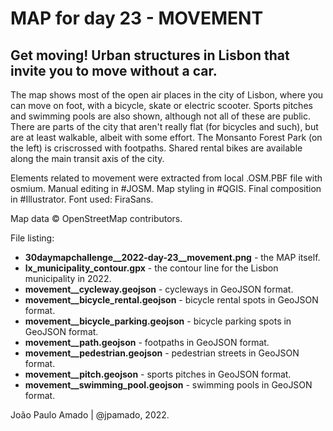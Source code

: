 <h1>MAP for day 23 - MOVEMENT</h1>
<h2>Get moving! Urban structures in Lisbon that invite you to move without a car.</h2>
<p>The map shows most of the open air places in the city of Lisbon, where you can move on foot, with a bicycle, skate or electric scooter.
Sports pitches and swimming pools are also shown, although not all of these are public. There are parts of the city that aren't really 
flat (for bicycles and such), but are at least walkable, albeit with some effort. The Monsanto Forest Park (on the left) is criscrossed 
with footpaths. Shared rental bikes are available along the main transit axis of the city. </p>
<p>Elements related to movement were extracted from local .OSM.PBF file with osmium. Manual editing in #JOSM. Map styling in #QGIS. 
Final composition in #Illustrator. Font used: FiraSans.</p>
<p>Map data © OpenStreetMap contributors.</p>
<p>File listing:</p>
<ul>
  <li><b>30daymapchallenge__2022-day-23__movement.png</b> - the MAP itself.</li>
  <li><b>lx_municipality_contour.gpx</b> - the contour line for the Lisbon municipality in 2022.</li>
  <li><b>movement__cycleway.geojson</b> - cycleways in GeoJSON format.</li>
  <li><b>movement__bicycle_rental.geojson</b> - bicycle rental spots in GeoJSON format.</li>
  <li><b>movement__bicycle_parking.geojson</b> - bicycle parking spots in GeoJSON format.</li>
  <li><b>movement__path.geojson</b> - footpaths in GeoJSON format.</li>
  <li><b>movement__pedestrian.geojson</b> - pedestrian streets in GeoJSON format.</li>
  <li><b>movement__pitch.geojson</b> - sports pitches in GeoJSON format.</li>
  <li><b>movement__swimming_pool.geojson</b> - swimming pools in GeoJSON format.</li>
  </ul>
<p>João Paulo Amado | @jpamado, 2022.</p>
